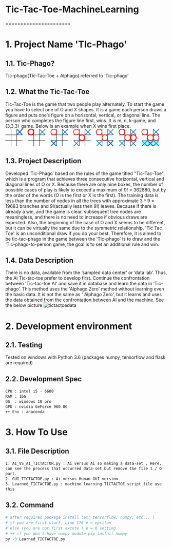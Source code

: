 # Tic-Tac-Toe-MachineLearning
======================
# 1. Project Name 'TIc-Phago'
## 1.1. Tic-Phago?
Tic-phago(Tic-Tac-Toe + Alphago) referred to ‘Tic-phago’

## 1.2. What the Tic-Tac-Toe
Tic-Tac-Toe is the game that two people play alternately. To start the game you have to select one of O and X shapes. It is a game each person draws a figure and puts one’s figure on a horizontal, vertical, or diagonal line. The person who completes the figure line first, wins. It is m, n, k-game, and (3,3,3)-game.
Below is an example when X wins first place.
![tictactoe](https://github.com/DevHyung/READMEIMG/blob/master/tictactoe.png)
## 1.3. Project Description
Developed ‘Tic-Phago’ based on the rules of the game titled "Tic-Tac-Toe", which is a program that achieves three consecutive horizontal, vertical and diagonal lines of O or X. Because there are only nine boxes, the number of possible cases of play is likely to exceed a maximum of 9! = 362880, but by the order of the words (O is the first or X is the first).
The training data is less than the number of nodes in all the trees with approximate 3 ^ 9 = 19683 branches and 9!(actually less then 9!) leaves. Because if there is already a win, and the game is clear, subsequent tree nodes are meaningless, and there is no need to increase if obvious draws are expected. Also, the beginning of the case of O and X seems to be different, but it can be virtually the same due to the symmetric relationship. 'Tic Tac Toe' is an unconditional draw if you do your best. Therefore, it is aimed to be tic-tac-phago in the game between the 'Tic-phago' is to draw and the ‘Tic-phago-to-person game, the goal is to set an additional rule and win.
## 1.4. Data Description
There is no data, available from the ‘sampled data center’ or ‘data lab’. Thus, the AI Tic-tac-toe prefer to develop first. Continue the confrontation between 'Tic-tac-toe AI' and save it in database and learn the data in ‘Tic-phago’. This method uses the 'Alphago Zero' method without learning even the basic data. It is not the same as ' Alphago Zero', but it learns and uses the data obtained from the confrontation between AI and the machine. See the below picture
![tictactoedata](https://github.com/DevHyung/READMEIMG/blob/master/ticdata.png)
# 2. Development environment
## 2.1. Testing
Tested on windows with Python 3.6 (packages numpy, tensorflow and flask are required)
## 2.2. Development Spec
```
CPU : intel i5 - 6600
RAM : 16G
OS  : windows 10 pro
GPU : nvidia GeForce 960 8G
++ Env : anaconda
```
# 3. How To Use
## 3.1. File Description
```
1. AI_VS_AI_TICTACTOR.py : Ai versus Ai so making a data-set , Here, can see the process that occurred data-set but remove the file I / O part.
2. GUI_TICTACTOE.py : Ai versus Human GUI version
3. Learned_TICTACTOE.py : machine learning TICTACTOE script file use this
```
## 3.2. Command
```python
# after required package install (ex: tensorflow, numpy, etc... )
# if you are first start, Line 176 e = epsilon
# else (you are not first excute ) e = 0 setting
# ++ if you don't have numpy module pip install numpy
py -3 Learned_TICTACTOE.py
```
